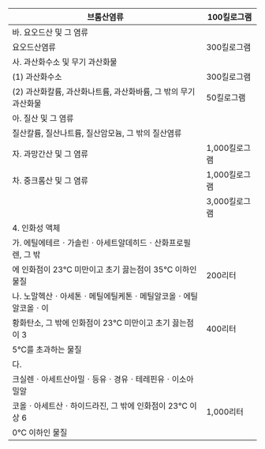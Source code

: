 | 브롬산염류 | 100킬로그램 |
| --- | --- |
| 바. 요오드산 및 그 염류 |  |
| 요오드산염류 | 300킬로그램 |
| 사. 과산화수소 및 무기 과산화물 |  |
| (1) 과산화수소 | 300킬로그램 |
| (2) 과산화칼륨, 과산화나트륨, 과산화바륨, 그 밖의 무기 과산화물 | 50킬로그램 |
| 아. 질산 및 그 염류 |  |
| 질산칼륨, 질산나트륨, 질산암모늄, 그 밖의 질산염류 |  |
| 자. 과망간산 및 그 염류 | 1,000킬로그램 |
| 차. 중크롬산 및 그 염류 | 1,000킬로그램 |
|  | 3,000킬로그램 |
| 4. 인화성 액체 |  |
| 가. 에틸에테르ㆍ가솔린ㆍ아세트알데히드ㆍ산화프로필렌, 그 밖 |  |
| 에 인화점이 23℃ 미만이고 초기 끓는점이 35℃ 이하인 물질 | 200리터 |
| 나. 노말헥산ㆍ아세톤ㆍ메틸에틸케톤ㆍ메틸알코올ㆍ에틸알코올ㆍ이 |  |
| 황화탄소, 그 밖에 인화점이 23℃ 미만이고 초기 끓는점이 3 | 400리터 |
| 5℃를 초과하는 물질 |  |
| 다.
크실렌ㆍ아세트산아밀ㆍ등유ㆍ경유ㆍ테레핀유ㆍ이소아밀알 |  |
| 코올ㆍ아세트산ㆍ하이드라진, 그 밖에 인화점이 23℃ 이상 6 | 1,000리터 |
| 0℃ 이하인 물질 |  |
